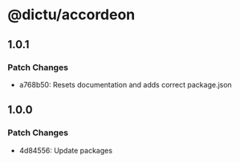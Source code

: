 # @dictu/accordeon

## 1.0.1

### Patch Changes

- a768b50: Resets documentation and adds correct package.json

## 1.0.0

### Patch Changes

- 4d84556: Update packages
